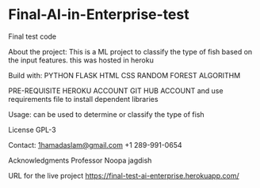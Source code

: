 # Final-AI-in-Enterprise-test
Final test code

About the project:
    This is a ML project to classify the type of fish based on the input features. this was hosted in heroku
    
Build with:
    PYTHON
    FLASK
    HTML
    CSS
    RANDOM FOREST ALGORITHM
    
 PRE-REQUISITE
        HEROKU ACCOUNT
        GIT HUB ACCOUNT
        and use requirements file to install dependent libraries
        
 Usage:
        can be used to determine or classify the type of fish
        
License
        GPL-3
        
Contact:
        1hamadaslam@gmail.com
        +1 289-991-0654
        
Acknowledgments
        Professor Noopa jagdish
        
URL for the live project
        https://final-test-ai-enterprise.herokuapp.com/
